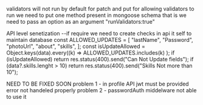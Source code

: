 validators will not run by default for patch and put for allowing validators to run we need to put one method present in mongoose schema that is we need to pass an option as an argument "runValidators:true"

API level senetization --if require we need to create checks in api it self to maintain database
const ALLOWED_UPDATES = [
"lastName",
"Password",
"photoUrl",
"about",
"skills",
];
const isUpdateAllowed = Object.keys(data).every((k) =>
ALLOWED_UPDATES.includes(k)
);
if (isUpdateAllowed) return res.status(400).send("Can Not Update fields");
if (data?.skills.lenght > 10)
return res.status(400).send("Skills Not more than 10");

NEED TO BE FIXED SOON
problem 1 - in profile API jwt must be provided error not handeled properly
problem 2 - passwordAuth middelware not able to use it

